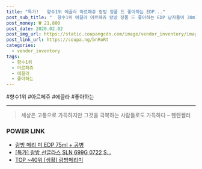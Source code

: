 ```yaml
--- 
title: "특가!   향수1위 에끌라 아르페쥬 랑방 정품 드 좋아하는 EDP..." 
post_sub_title: "  향수1위 에끌라 아르페쥬 랑방 정품 드 좋아하는 EDP 남자들이 30ml 오 퍼퓸" 
post_money: ₩ 21,800 
post_date: 2020.02.02 
post_img_url: https://static.coupangcdn.com/image/vendor_inventory/images/2018/09/06/13/8/a2071b73-cc22-4291-861f-87ee3e85e6f1.jpg 
post_link_url: https://coupa.ng/bnRoRt 
categories: 
  - vendor_inventory 
tags: 
  - 향수1위 
  - 아르페쥬 
  - 에끌라 
  - 좋아하는 
--- 
```

  #향수1위 #아르페쥬 #에끌라 #좋아하는 
<hr> 

> 세상은 고통으로 가득하지만 그것을 극복하는 사람들로도 가득하다 – 헨렌켈러 


### POWER LINK

* <a href="https://blog.naver.com/fasyy4321/221786427096" target="_blank">랑방 메리 미 EDP 75ml + 공병</a>
* <a href="https://blog.naver.com/an0733/221791511616" target="_blank">[특가] 랑방 선글라스 SLN 699G 0722 S...</a>
* <a href="https://blog.naver.com/an0733/221786285043" target="_blank"> TOP ~40위 [생활] 랑방메리미</a>
